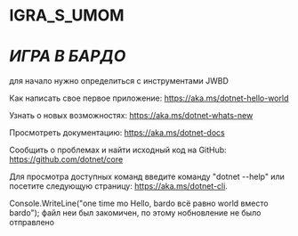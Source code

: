 # IGRA_S_UMOM
# *ИГРА В БАРДО*
для начало нужно определиться с инструментами JWBD

Как написать свое первое приложение: https://aka.ms/dotnet-hello-world

Узнать о новых возможностях: https://aka.ms/dotnet-whats-new

Просмотреть документацию: https://aka.ms/dotnet-docs

Сообщить о проблемах и найти исходный код на GitHub: https://github.com/dotnet/core

Для просмотра доступных команд введите команду "dotnet --help" или посетите следующую страницу: https://aka.ms/dotnet-cli.

Console.WriteLine("one time mo Hello, bardo всё равно world вместо bardo");
файл неи был закомичен, по этому нобновление не было отправлено     